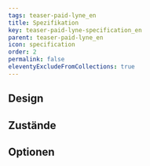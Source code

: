 ```yaml
---
tags: teaser-paid-lyne_en
title: Spezifikation
key: teaser-paid-lyne-specification_en
parent: teaser-paid-lyne_en
icon: specification
order: 2
permalink: false
eleventyExcludeFromCollections: true
---
```


## Design 

## Zustände

## Optionen


